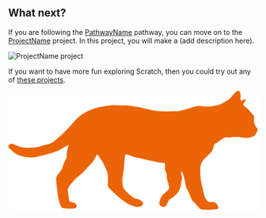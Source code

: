 ## What next?

If you are following the [PathwayName](https://projects.raspberrypi.org/en/raspberrypi/pathway-name) pathway, you can move on to the [ProjectName](https://projects.raspberrypi.org/en/projects/project-name) project. In this project, you will make a (add description here).

![ProjectName project](images/projectname-project.png)

If you want to have more fun exploring Scratch, then you could try out any of [these projects](https://projects.raspberrypi.org/en/projects?software%5B%5D=scratch&curriculum%5B%5D=%201).

<script src="https://aframe.io/releases/1.4.0/aframe.min.js"></script>
<style>
  .aframebox {
height: 400px;
width: 500px;
}
</style>
<div>
<a-scene embedded>  
<a-sphere src="https://cdn.glitch.global/37fefce6-2707-4fb7-82c9-ebd28846b6f3/waves.png?v=1672838452919" animation="property: rotation; to: 0 360 0 360; loop: true; dur: 3000" position="-3 2 -10" radius="1"></a-sphere>
<a-sphere src="https://cdn.glitch.global/37fefce6-2707-4fb7-82c9-ebd28846b6f3/waves.png?v=1672838452919" animation="property: rotation; to: 0 360 0 360; loop: true; dur: 3000" position="0 2 -10" radius="1"></a-sphere>
<a-sphere src="https://cdn.glitch.global/37fefce6-2707-4fb7-82c9-ebd28846b6f3/waves.png?v=1672838452919" animation="property: rotation; to: 0 360 0 360; loop: true; dur: 3000" position="3 2 -10" radius="1"></a-sphere>
<a-sky color="#ECECEC"></a-sky>
<a-camera position="0 2 0" fov="50" touchenabled="false" wasd-controls-enabled="true" look-controls-enabled="false"></a-camera>
</a-scene>
</div>

![cat](images/Groupe-1796.svg)

